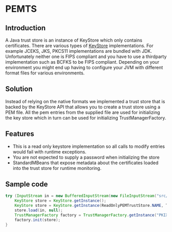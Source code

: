 # PEMTS

## Introduction

A Java trust store is an instance of KeyStore which only contains certificates. There are various 
types of [KeyStore](https://docs.oracle.com/en/java/javase/11/docs/specs/security/standard-names.html#keystore-types) 
implementations. For example JCEKS, JKS, PKCS11 implementations are bundled with JDK. Unfortunately 
neither one is FIPS compliant and you have to use a thirdparty implementation such as BCFKS to be 
FIPS compliant. Depending on your environment you might end up having to configure your JVM with 
different format files for various environments.

## Solution

Instead of relying on the native formats we implemented a trust store that is backed by the KeyStore API that 
allows you to create a trust store using a PEM file. All the pem entries from the supplied file are used
for initializing the key store which in turn can be used for initializing TrustManagerFactory.

## Features

- This is a read only keystore implementation so all calls to modify entries would fail with runtime exceptions.
- You are not expected to supply a password when initializing the store
- StandardMBeans that expose metadata about the certificates loaded into the trust store for runtime monitoring.


## Sample code
```java
try (InputStream in = new BufferedInputStream(new FileInputStream("src/test/resources/single.pem"))) {
    KeyStore store = KeyStore.getInstance();
    KeyStore store = KeyStore.getInstance(ReadOnlyPEMTrustStore.NAME, TrustStoreProvider.NAME);
    store.load(in, null);
    TrustManagerFactory factory = TrustManagerFactory.getInstance("PKIX");
    factory.init(store);
}
```




